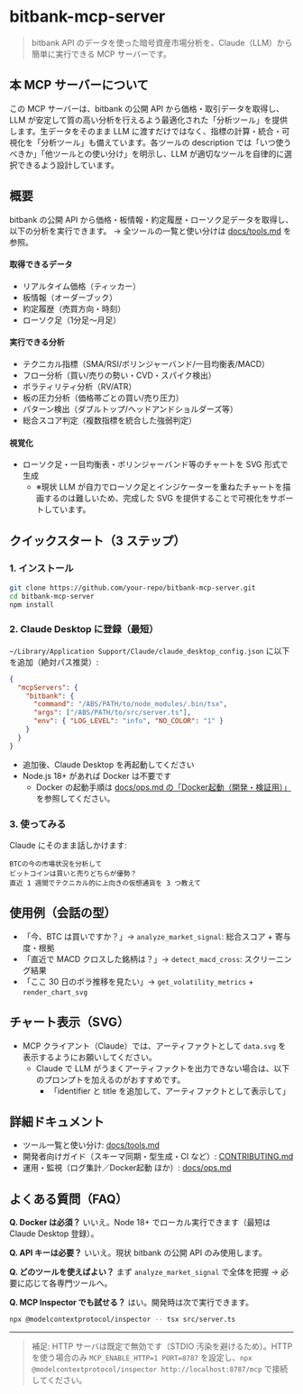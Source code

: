 # bitbank-mcp-server

> bitbank API のデータを使った暗号資産市場分析を、Claude（LLM）から簡単に実行できる MCP サーバーです。

## 本 MCP サーバーについて
この MCP サーバーは、bitbank の公開 API から価格・取引データを取得し、LLM が安定して質の高い分析を行えるよう最適化された「分析ツール」を提供します。生データをそのまま LLM に渡すだけではなく、指標の計算・統合・可視化を「分析ツール」も備えています。各ツールの description では「いつ使うべきか」「他ツールとの使い分け」を明示し、LLM が適切なツールを自律的に選択できるよう設計しています。

## 概要
bitbank の公開 API から価格・板情報・約定履歴・ローソク足データを取得し、以下の分析を実行できます。
→ 全ツールの一覧と使い分けは [docs/tools.md](docs/tools.md) を参照。

#### 取得できるデータ
- リアルタイム価格（ティッカー）
- 板情報（オーダーブック）
- 約定履歴（売買方向・時刻）
- ローソク足（1分足〜月足）

#### 実行できる分析
- テクニカル指標（SMA/RSI/ボリンジャーバンド/一目均衡表/MACD）
- フロー分析（買い/売りの勢い・CVD・スパイク検出）
- ボラティリティ分析（RV/ATR）
- 板の圧力分析（価格帯ごとの買い/売り圧力）
- パターン検出（ダブルトップ/ヘッドアンドショルダーズ等）
- 総合スコア判定（複数指標を統合した強弱判定）

#### 視覚化
- ローソク足・一目均衡表・ボリンジャーバンド等のチャートを SVG 形式で生成
  - ※現状 LLM が自力でローソク足とインジケーターを重ねたチャートを描画するのは難しいため、完成した SVG を提供することで可視化をサポートしています。

## クイックスタート（3 ステップ）

### 1. インストール
```bash
git clone https://github.com/your-repo/bitbank-mcp-server.git
cd bitbank-mcp-server
npm install
```

### 2. Claude Desktop に登録（最短）
`~/Library/Application Support/Claude/claude_desktop_config.json` に以下を追加（絶対パス推奨）:
```json
{
  "mcpServers": {
    "bitbank": {
      "command": "/ABS/PATH/to/node_modules/.bin/tsx",
      "args": ["/ABS/PATH/to/src/server.ts"],
      "env": { "LOG_LEVEL": "info", "NO_COLOR": "1" }
    }
  }
}
```
- 追加後、Claude Desktop を再起動してください
- Node.js 18+ があれば Docker は不要です
  - Docker の起動手順は [docs/ops.md の「Docker起動（開発・検証用）」](docs/ops.md#docker起動開発検証用) を参照してください。

### 3. 使ってみる
Claude にそのまま話しかけます:
```
BTCの今の市場状況を分析して
ビットコインは買いと売りどちらが優勢？
直近 1 週間でテクニカル的に上向きの仮想通貨を 3 つ教えて
```

## 使用例（会話の型）
- 「今、BTC は買いですか？」→ `analyze_market_signal`: 総合スコア + 寄与度・根拠
- 「直近で MACD クロスした銘柄は？」→ `detect_macd_cross`: スクリーニング結果
- 「ここ 30 日のボラ推移を見たい」→ `get_volatility_metrics` + `render_chart_svg`

## チャート表示（SVG）
- MCP クライアント（Claude）では、アーティファクトとして `data.svg` を表示するようにお願いしてください。
  - Claude で LLM がうまくアーティファクトを出力できない場合は、以下のプロンプトを加えるのがおすすめです。
    - 「identifier と title を追加して、アーティファクトとして表示して」 

## 詳細ドキュメント
- ツール一覧と使い分け: [docs/tools.md](docs/tools.md)
- 開発者向けガイド（スキーマ同期・型生成・CI など）: [CONTRIBUTING.md](CONTRIBUTING.md)
- 運用・監視（ログ集計／Docker起動 ほか）: [docs/ops.md](docs/ops.md)

## よくある質問（FAQ）
**Q. Docker は必須？** いいえ。Node 18+ でローカル実行できます（最短は Claude Desktop 登録）。

**Q. API キーは必要？** いいえ。現状 bitbank の公開 API のみ使用します。

**Q. どのツールを使えばよい？** まず `analyze_market_signal` で全体を把握 → 必要に応じて各専門ツールへ。

**Q. MCP Inspector でも試せる？** はい。開発時は次で実行できます。
```bash
npx @modelcontextprotocol/inspector -- tsx src/server.ts
```

---

> 補足: HTTP サーバは既定で無効です（STDIO 汚染を避けるため）。HTTP を使う場合のみ `MCP_ENABLE_HTTP=1 PORT=8787` を設定し、`npx @modelcontextprotocol/inspector http://localhost:8787/mcp` で接続してください。